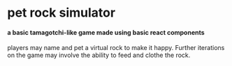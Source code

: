 
<h1>pet rock simulator</h1>

<h4> a basic tamagotchi-like game made using basic react components </h4>

<p> players may name and pet a virtual rock to make it happy. Further iterations on the game may involve the ability to feed and clothe the rock.</p> 


